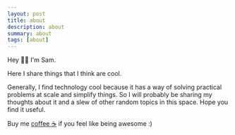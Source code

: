 ```yaml
---
layout: post
title: about
description: about
summary: about
tags: [about]
---
```


Hey 👋🏼 I'm Sam.

Here I share things that I think are cool.

Generally, I find technology cool because it has a way of solving practical problems at scale and simplify things. So I will probably be sharing my thoughts about it and a slew of other random topics in this space. Hope you find it useful.

Buy me [coffee ☕️](https://www.buymeacoffee.com/samuelwjlee) if you feel like being awesome :)
